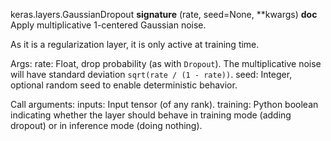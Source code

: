 keras.layers.GaussianDropout
__signature__
(rate, seed=None, **kwargs)
__doc__
Apply multiplicative 1-centered Gaussian noise.

As it is a regularization layer, it is only active at training time.

Args:
    rate: Float, drop probability (as with `Dropout`).
        The multiplicative noise will have
        standard deviation `sqrt(rate / (1 - rate))`.
    seed: Integer, optional random seed to enable deterministic behavior.

Call arguments:
    inputs: Input tensor (of any rank).
    training: Python boolean indicating whether the layer should behave in
        training mode (adding dropout) or in inference mode (doing nothing).
